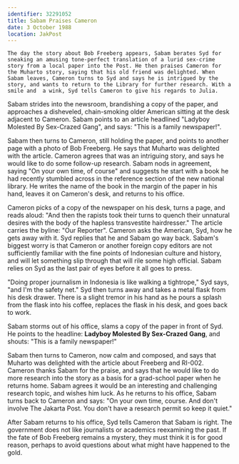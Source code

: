 ```yaml
---
identifier: 32291052
title: Sabam Praises Cameron
date: 3 October 1988 
location: JakPost
---
```


``` {.synopsis}
The day the story about Bob Freeberg appears, Sabam berates Syd for sneaking an amusing tone-perfect translation of a lurid sex-crime story from a local paper into the Post. He then praises Cameron for the Muharto story, saying that his old friend was delighted. When Sabam leaves, Cameron turns to Syd and says he is intrigued by the story, and wants to return to the Library for further research. With a smile and  a wink, Syd tells Cameron to give his regards to Julia. 
```

Sabam strides into the newsroom, brandishing a copy of the paper, and
approaches a disheveled, chain-smoking older American sitting at the
desk adjacent to Cameron. Sabam points to an article headlined "Ladyboy
Molested By Sex-Crazed Gang", and says: "This is a family newspaper!".

Sabam then turns to Cameron, still holding the paper, and points to
another page with a photo of Bob Freeberg. He says that Muharto was
delighted with the article. Cameron agrees that was an intriguing story,
and says he would like to do some follow-up research. Sabam nods in
agreement, saying "On your own time, of course" and suggests he start
with a book he had recently stumbled across in the reference section of
the new national library. He writes the name of the book in the margin
of the paper in his hand, leaves it on Cameron's desk, and returns to
his office.

Cameron picks of a copy of the newspaper on his desk, turns a page, and
reads aloud: "And then the rapists took their turns to quench their
unnatural desires with the body of the hapless transvestite
hairdresser." The article carries the byline: "Our Reporter". Cameron
asks the American, Syd, how he gets away with it. Syd replies that he
and Sabam go way back. Sabam's biggest worry is that Cameron or another
foreign copy editors are not sufficiently familiar with the fine points
of Indonesian culture and history, and will let something slip through
that will rile some high official. Sabam relies on Syd as the last pair
of eyes before it all goes to press.

"Doing proper journalism in Indonesia is like walking a tightrope," Syd
says, "and I'm the safety net." Syd then turns away and takes a metal
flask from his desk drawer. There is a slight tremor in his hand as he
pours a splash from the flask into his coffee, replaces the flask in his
desk, and goes back to work.

Sabam storms out of his office, slams a copy of the paper in front of
Syd. He points to the headline: **Ladyboy Molested By Sex-Crazed**
**Gang**, and shouts: "This is a family newspaper!"

Sabam then turns to Cameron, now calm and composed, and says that
Muharto was delighted with the article about Freeberg and RI-002.
Cameron thanks Sabam for the praise, and says that he would like to do
more research into the story as a basis for a grad-school paper when he
returns home. Sabam agrees it would be an interesting and challenging
research topic, and wishes him luck. As he returns to his office, Sabam
turns back to Cameron and says: "On your own time, course. And don't
involve The Jakarta Post. You don't have a research permit so keep it
quiet."

After Sabam returns to his office, Syd tells Cameron that Sabam is
right. The government does not like journalists or academics reexamining
the past. If the fate of Bob Freeberg remains a mystery, they must think
it is for good reason, perhaps to avoid questions about what might have
happened to the gold.
